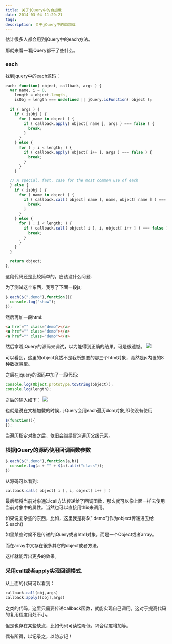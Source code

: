 ```yaml
---
title: 关于jQuery中的自加载
date: 2014-03-04 11:29:21
tags:
description: 关于jQuery中的自加载
---
```

估计很多人都会用到jQuery中的each方法。

那就来看一看jQuery都干了些什么。
### each
找到jquery中的each源码：
``` javascript
each: function( object, callback, args ) {
  var name, i = 0,
    length = object.length,
    isObj = length === undefined || jQuery.isFunction( object );
    
  if ( args ) {	
    if ( isObj ) {	
      for ( name in object ) {	
        if ( callback.apply( object[ name ], args ) === false ) {
          break;
        }
      }
    } else {
      for ( ; i < length; ) {
        if ( callback.apply( object[ i++ ], args ) === false ) {
          break;
        }
      }
    }

  // A special, fast, case for the most common use of each
  } else {
    if ( isObj ) {
      for ( name in object ) {
        if ( callback.call( object[ name ], name, object[ name ] ) === false ) {
          break;
        }
      }
    } else {
      for ( ; i < length; ) {
        if ( callback.call( object[ i ], i, object[ i++ ] ) === false ) {
          break;
        }
      }
    }
  }

  return object;
},
```

这段代码还是比较简单的，应该没什么问题.

为了测试这个东西，我写了下面一段js;
``` javascript
$.each($(".demo"),function(){
  console.log("show");
});
```

然后再加一段html:
``` html
<a href="" class="demo"></a>
<a href="" class="demo"></a>
<a href="" class="demo"></a>
```
然后拿着jQuery的源码来调试，以为能得到正确的结果。可是很遗憾。
![](/postimg/20140304111339109.png)

可以看到，这里的object竟然不是我所想要的那三个html对象，竟然是js内置的8种数据类型。

之后在jquery的源码中加了一段代码:
``` javascript
console.log(Object.prototype.toString(object));	
console.log(length);
```
之后的输入如下：
![](/postimg/20140304111927062.png)

也就是说在文档加载的时候，jQuery会用each遍历dom对象,即使没有使用
``` javascript
$(function(){
});
```

当遍历指定对象之后，依旧会继续冒泡遍历父级元素。

### 根据jQuery的源码使用回调函数参数
``` javascript
$.each($(".demo"),function(a,b){
  console.log(a + "" + $(a).attr("class"));
})
```
从源码可以看到:
``` javascript
callback.call( object[ i ], i, object[ i++ ] ) 
```
最后都将当前对象通过call方法传递给了回调函数，那么就可以像上面一样去使用当前对象中的属性。当然也可以直接用this来调用。

如果说复杂些的东西，比如，这里我是将$(".demo")作为object传递进去给$.each()

如里某些时候不是传递的jQuery或者html对象。而是一个Object或者array。

而在array中又存在很多其它的object或者方法。

这样就能弄出更多的效果。

### 采用call或者apply实现回调模式.

从上面的代码可以看到：


``` javascript
callback.call(obj,args)
callback.apply([obj],args)
```
之类的代码，这里只需要传递callback函数，就能实现自己调用，这对于提高代码的复用程度用处不小。

但是也存在某些缺点，比如代码可读性降低，耦合程度增加等。

偶有所得，以记录之，以防忘记！
